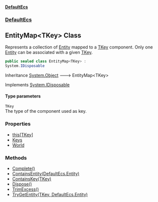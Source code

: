 #### [DefaultEcs](./index.md 'index')
### [DefaultEcs](./DefaultEcs.md 'DefaultEcs')
## EntityMap&lt;TKey&gt; Class
Represents a collection of [Entity](./DefaultEcs-Entity.md 'DefaultEcs.Entity') mapped to a [TKey](#DefaultEcs-EntityMap-TKey--TKey 'DefaultEcs.EntityMap&lt;TKey&gt;.TKey') component. Only one [Entity](./DefaultEcs-Entity.md 'DefaultEcs.Entity') can be associated with a given [TKey](#DefaultEcs-EntityMap-TKey--TKey 'DefaultEcs.EntityMap&lt;TKey&gt;.TKey').  
```csharp
public sealed class EntityMap<TKey> :
System.IDisposable
```
Inheritance [System.Object](https://docs.microsoft.com/en-us/dotnet/api/System.Object 'System.Object') &#129106; EntityMap&lt;TKey&gt;  

Implements [System.IDisposable](https://docs.microsoft.com/en-us/dotnet/api/System.IDisposable 'System.IDisposable')  
#### Type parameters
<a name='DefaultEcs-EntityMap-TKey--TKey'></a>
`TKey`  
The type of the component used as key.  
  
### Properties
- [this[TKey]](./DefaultEcs-EntityMap-TKey--this-TKey-.md 'DefaultEcs.EntityMap&lt;TKey&gt;.this[TKey]')
- [Keys](./DefaultEcs-EntityMap-TKey--Keys.md 'DefaultEcs.EntityMap&lt;TKey&gt;.Keys')
- [World](./DefaultEcs-EntityMap-TKey--World.md 'DefaultEcs.EntityMap&lt;TKey&gt;.World')
### Methods
- [Complete()](./DefaultEcs-EntityMap-TKey--Complete().md 'DefaultEcs.EntityMap&lt;TKey&gt;.Complete()')
- [ContainsEntity(DefaultEcs.Entity)](./DefaultEcs-EntityMap-TKey--ContainsEntity(DefaultEcs-Entity).md 'DefaultEcs.EntityMap&lt;TKey&gt;.ContainsEntity(DefaultEcs.Entity)')
- [ContainsKey(TKey)](./DefaultEcs-EntityMap-TKey--ContainsKey(TKey).md 'DefaultEcs.EntityMap&lt;TKey&gt;.ContainsKey(TKey)')
- [Dispose()](./DefaultEcs-EntityMap-TKey--Dispose().md 'DefaultEcs.EntityMap&lt;TKey&gt;.Dispose()')
- [TrimExcess()](./DefaultEcs-EntityMap-TKey--TrimExcess().md 'DefaultEcs.EntityMap&lt;TKey&gt;.TrimExcess()')
- [TryGetEntity(TKey, DefaultEcs.Entity)](./DefaultEcs-EntityMap-TKey--TryGetEntity(TKey_DefaultEcs-Entity).md 'DefaultEcs.EntityMap&lt;TKey&gt;.TryGetEntity(TKey, DefaultEcs.Entity)')
